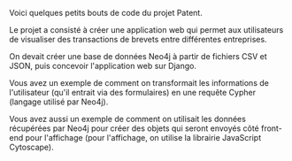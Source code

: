 
Voici quelques petits bouts de code du projet Patent.

Le projet a consisté à créer une application web qui permet aux utilisateurs de visualiser des transactions de brevets entre différentes entreprises.

On devait créer une base de données Neo4j à partir de fichiers CSV et JSON, puis concevoir l'application web sur Django.

Vous avez un exemple de comment on transformait les informations de l'utilisateur (qu'il entrait via des formulaires) en une requête Cypher (langage utilisé par Neo4j).

Vous avez aussi un exemple de comment on utilisait les données récupérées par Neo4j pour créer des objets qui seront envoyés côté front-end pour l'affichage (pour l'affichage, on utilise la librairie JavaScript Cytoscape).

